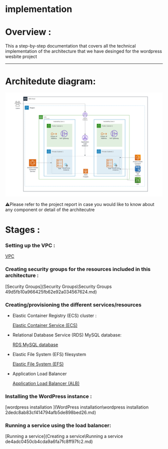 # implementation

# Overview :

This a step-by-step documentation that covers all the technical implementation of the architecture that we have desinged for the wordpress wesbite project 

---

# Architedute diagram:

![wordpress website .png](./Images/wordpress%20website%20.png)

⚠️Please refer to the project report in case you would like to know about any component or detail of the architecutre 

# Stages :

### Setting up the VPC  :

[VPC](/VPC/VPC%209048cce4791b4ba9a0cb45612060b464.md)

### Creating security groups for the resources included in this architecture :

[Security Groups](Security Groups\Security Groups 49d5fb10a966425fb62e92a034567624.md)

### Creating/provisioning the different services/resources

- Elastic Container Registry (ECS) cluster :
    
    [Elastic Container Service (ECS)](/ECS/Elastic%20Container%20Service%20(ECS)%208a850e733f9b4cf6b0f50743ab1fb7fc.md)
    
- Relational Database Service (RDS) MySQL database:
    
    [RDS MySQL database](/RDS%20MySQL/RDS%20MySQL%20database%20fd2fe6678dfa4a988bc4b2ba43815f69.md)
    
- Elastic File System (EFS) filesystem
    
    [Elastic File System (EFS)](/EFS/Elastic%20File%20System%20(EFS)%205cc8c7f378404bbc85949ff11c3d7f1f.md)
    
- Application Load Balancer
    
    [Application Load Balancer (ALB)](/ALB/Application%20Load%20Balancer%20(ALB)%2032ab4bc97415421a95d2a36a3acee1f7.md)
    

### Installing the WordPress instance :

[wordpress installation ](WordPress installation\wordpress installation 2dedc8ab83cf414794afb5de898bed26.md)

### Running a service using the load balancer:

[Running a service](Creating a service\Running a service de4adc0450cb4cda9a6fa7fc8ff97fc2.md)